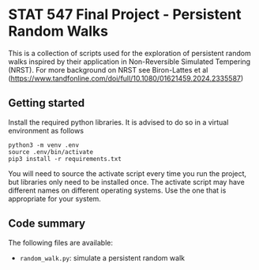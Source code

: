 # STAT 547 Final Project - Persistent Random Walks
This is a collection of scripts used for the exploration of persistent random
walks inspired by their application in Non-Reversible Simulated Tempering
(NRST).  For more background on NRST see Biron-Lattes et al
(https://www.tandfonline.com/doi/full/10.1080/01621459.2024.2335587)
## Getting started
Install the required python libraries. It is advised to do so in a virtual
environment as follows
```
python3 -m venv .env
source .env/bin/activate
pip3 install -r requirements.txt
```
You will need to source the activate script every time you run the project, but
libraries only need to be installed once. The activate script may have different
names on different operating systems. Use the one that is appropriate for your
system.
## Code summary
The following files are available:
- `random_walk.py`: simulate a persistent random walk